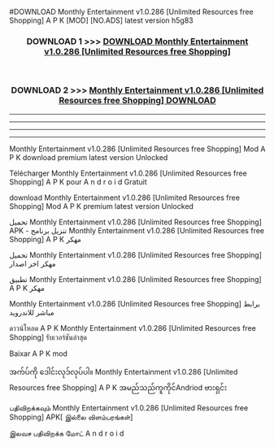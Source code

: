 #DOWNLOAD Monthly Entertainment v1.0.286  [Unlimited Resources free Shopping] A P K [MOD] [NO.ADS] latest version h5g83



<div align="center">

<h3>DOWNLOAD 1 >>> <a href="https://teeasianyam.web.app?sq=Monthly Entertainment v1.0.286  [Unlimited Resources free Shopping]">DOWNLOAD Monthly Entertainment v1.0.286  [Unlimited Resources free Shopping] </a></h3><br>

<h3>DOWNLOAD 2 >>> <a href="https://teeasianyam.web.app?sq=Monthly Entertainment v1.0.286  [Unlimited Resources free Shopping] ">Monthly Entertainment v1.0.286  [Unlimited Resources free Shopping]  DOWNLOAD </a></h3>

</div>


----------------------------------------------------------

----------------------------------------------------------

----------------------------------------------------------

----------------------------------------------------------


Monthly Entertainment v1.0.286  [Unlimited Resources free Shopping]  Mod A P K download premium latest version Unlocked

Télécharger Monthly Entertainment v1.0.286  [Unlimited Resources free Shopping]  A P K pour A n d r o i d Gratuit

download Monthly Entertainment v1.0.286  [Unlimited Resources free Shopping]  Mod A P K premium latest version Unlocked

تحميل Monthly Entertainment v1.0.286  [Unlimited Resources free Shopping]  APK - تنزيل برنامج Monthly Entertainment v1.0.286  [Unlimited Resources free Shopping]  A P K مهكر

تحميل Monthly Entertainment v1.0.286  [Unlimited Resources free Shopping]  مهكر اخر اصدار

تطبيق Monthly Entertainment v1.0.286  [Unlimited Resources free Shopping]  A P K مهكر

Monthly Entertainment v1.0.286  [Unlimited Resources free Shopping]  برابط مباشر للاندرويد

ดาวน์โหลด A P K Monthly Entertainment v1.0.286  [Unlimited Resources free Shopping]  รับเวอร์ชันล่าสุด

Baixar A P K mod

အက်ပ်ကို ဒေါင်းလုဒ်လုပ်ပါ။ Monthly Entertainment v1.0.286  [Unlimited Resources free Shopping]  A P K အမည်သည်ကူကိုင်Andriod ဗားရှင်း

பதிவிறக்கவும் Monthly Entertainment v1.0.286  [Unlimited Resources free Shopping]  APK[ இல்லை விளம்பரங்கள்] 
 
இலவச பதிவிறக்க மோட் A n d r o i d



